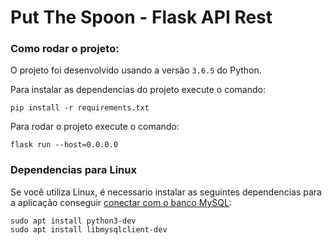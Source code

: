 # Put The Spoon - Flask API Rest

### Como rodar o projeto:

O projeto foi desenvolvido usando a versão `3.6.5` do Python.

Para instalar as dependencias do projeto execute o comando:

```
pip install -r requirements.txt
```

Para rodar o projeto execute o comando:

```
flask run --host=0.0.0.0
```

### Dependencias para Linux

Se você utiliza Linux, é necessario instalar as seguintes dependencias para a aplicação conseguir [conectar com o banco MySQL](https://stackoverflow.com/a/23978968):

```
sudo apt install python3-dev
sudo apt install libmysqlclient-dev
```
